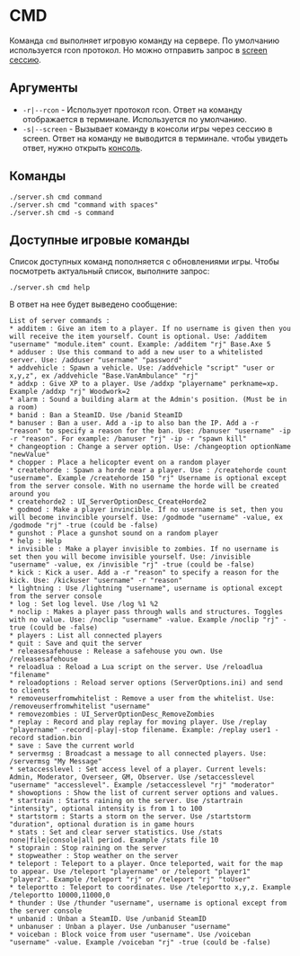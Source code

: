 # CMD
Команда `cmd` выполняет игровую команду на сервере. По умолчанию используется rcon протокол. Но можно отправить запрос в [screen сессию](console.md).  

## Аргументы

  * `-r|--rcon` - Использует протокол rcon. Ответ на команду отображается в терминале. Используется по умолчанию.
  * `-s|--screen` - Вызывает команду в консоли игры через сессию в screen. Ответ на команду не выводится в терминале. чтобы увидеть ответ, нужно открыть [консоль](console.md).

## Команды

    ./server.sh cmd command
    ./server.sh cmd "command with spaces"
    ./server.sh cmd -s command

## Доступные игровые команды
Список доступных команд пополняется с обновлениями игры. Чтобы посмотреть актуальный список, выполните запрос:

    ./server.sh cmd help

В ответ на нее будет выведено сообщение:
```text
List of server commands : 
* additem : Give an item to a player. If no username is given then you will receive the item yourself. Count is optional. Use: /additem "username" "module.item" count. Example: /additem "rj" Base.Axe 5
* adduser : Use this command to add a new user to a whitelisted server. Use: /adduser "username" "password"
* addvehicle : Spawn a vehicle. Use: /addvehicle "script" "user or x,y,z", ex /addvehicle "Base.VanAmbulance" "rj"
* addxp : Give XP to a player. Use /addxp "playername" perkname=xp. Example /addxp "rj" Woodwork=2
* alarm : Sound a building alarm at the Admin's position. (Must be in a room)
* banid : Ban a SteamID. Use /banid SteamID
* banuser : Ban a user. Add a -ip to also ban the IP. Add a -r "reason" to specify a reason for the ban. Use: /banuser "username" -ip -r "reason". For example: /banuser "rj" -ip -r "spawn kill"
* changeoption : Change a server option. Use: /changeoption optionName "newValue"
* chopper : Place a helicopter event on a random player
* createhorde : Spawn a horde near a player. Use : /createhorde count "username". Example /createhorde 150 "rj" Username is optional except from the server console. With no username the horde will be created around you
* createhorde2 : UI_ServerOptionDesc_CreateHorde2
* godmod : Make a player invincible. If no username is set, then you will become invincible yourself. Use: /godmode "username" -value, ex /godmode "rj" -true (could be -false)
* gunshot : Place a gunshot sound on a random player
* help : Help
* invisible : Make a player invisible to zombies. If no username is set then you will become invisible yourself. Use: /invisible "username" -value, ex /invisible "rj" -true (could be -false)
* kick : Kick a user. Add a -r "reason" to specify a reason for the kick. Use: /kickuser "username" -r "reason"
* lightning : Use /lightning "username", username is optional except from the server console
* log : Set log level. Use /log %1 %2
* noclip : Makes a player pass through walls and structures. Toggles with no value. Use: /noclip "username" -value. Example /noclip "rj" -true (could be -false)
* players : List all connected players
* quit : Save and quit the server
* releasesafehouse : Release a safehouse you own. Use /releasesafehouse
* reloadlua : Reload a Lua script on the server. Use /reloadlua "filename"
* reloadoptions : Reload server options (ServerOptions.ini) and send to clients
* removeuserfromwhitelist : Remove a user from the whitelist. Use: /removeuserfromwhitelist "username"
* removezombies : UI_ServerOptionDesc_RemoveZombies
* replay : Record and play replay for moving player. Use /replay "playername" -record|-play|-stop filename. Example: /replay user1 -record stadion.bin
* save : Save the current world
* servermsg : Broadcast a message to all connected players. Use: /servermsg "My Message"
* setaccesslevel : Set access level of a player. Current levels: Admin, Moderator, Overseer, GM, Observer. Use /setaccesslevel "username" "accesslevel". Example /setaccesslevel "rj" "moderator"
* showoptions : Show the list of current server options and values.
* startrain : Starts raining on the server. Use /startrain "intensity", optional intensity is from 1 to 100
* startstorm : Starts a storm on the server. Use /startstorm "duration", optional duration is in game hours
* stats : Set and clear server statistics. Use /stats none|file|console|all period. Example /stats file 10
* stoprain : Stop raining on the server
* stopweather : Stop weather on the server
* teleport : Teleport to a player. Once teleported, wait for the map to appear. Use /teleport "playername" or /teleport "player1" "player2". Example /teleport "rj" or /teleport "rj" "toUser"
* teleportto : Teleport to coordinates. Use /teleportto x,y,z. Example /teleportto 10000,11000,0
* thunder : Use /thunder "username", username is optional except from the server console
* unbanid : Unban a SteamID. Use /unbanid SteamID
* unbanuser : Unban a player. Use /unbanuser "username"
* voiceban : Block voice from user "username". Use /voiceban "username" -value. Example /voiceban "rj" -true (could be -false)
```
